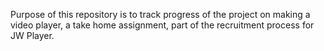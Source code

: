 Purpose of this repository is to track progress of the project on making a video player, a take home assignment, part of the recruitment process for JW Player.